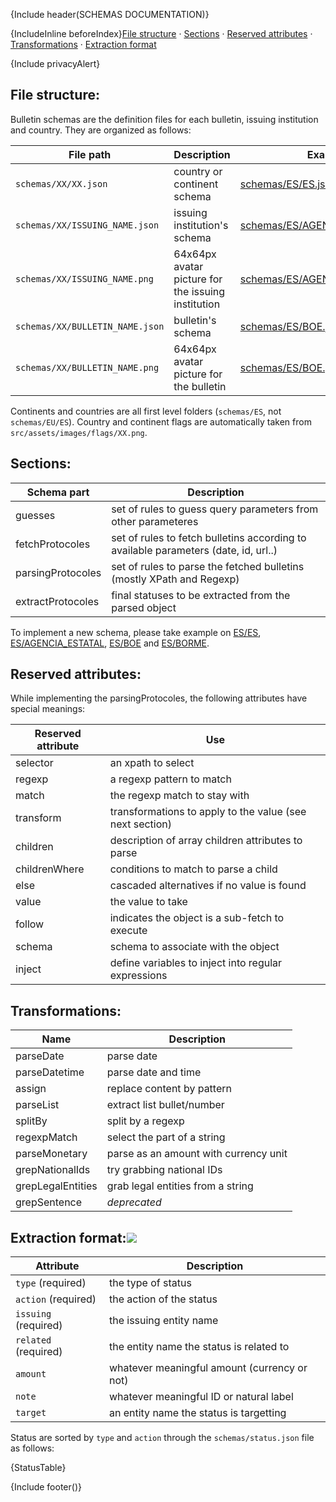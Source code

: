 {Include header(SCHEMAS DOCUMENTATION)}

{IncludeInline beforeIndex}[File structure](#file-structure) · [Sections](#sections) · [Reserved attributes](#reserved-attributes) · [Transformations](#transformations) · [Extraction format](#extraction-format)

{Include privacyAlert}


## File structure:

Bulletin schemas are the definition files for each bulletin, issuing institution and country. They are organized as follows:

| File path | Description | Example |
| ------------ | --------------- | ------- |
| ```schemas/XX/XX.json``` | country or continent schema | [schemas/ES/ES.json](../../schemas/ES/ES.json) |
| ```schemas/XX/ISSUING_NAME.json``` | issuing institution's schema | [schemas/ES/AGENCIA_ESTATAL.json](../../schemas/ES/AGENCIA_ESTATAL.json) |
| ```schemas/XX/ISSUING_NAME.png``` | 64x64px avatar picture for the issuing institution | [schemas/ES/AGENCIA_ESTATAL.png](../../schemas/ES/AGENCIA_ESTATAL.png) |
| ```schemas/XX/BULLETIN_NAME.json``` | bulletin's schema | [schemas/ES/BOE.json](../../schemas/ES/BOE.json) |
| ```schemas/XX/BULLETIN_NAME.png``` | 64x64px avatar picture for the bulletin | [schemas/ES/BOE.png](../../schemas/ES/BOE.png) |

Continents and countries are all first level folders (```schemas/ES```, not ```schemas/EU/ES```). Country and continent flags are automatically taken from ```src/assets/images/flags/XX.png```.

## Sections:

| Schema part | Description |
| ----- | ----- |
| guesses | set of rules to guess query parameters from other parameteres |
| fetchProtocoles | set of rules to fetch bulletins according to available parameters (date, id, url..) |
| parsingProtocoles | set of rules to parse the fetched bulletins (mostly XPath and Regexp) |
| extractProtocoles | final statuses to be extracted from the parsed object |

To implement a new schema, please take example on [ES/ES](../../schemas/ES/ES.json), [ES/AGENCIA_ESTATAL](../../schemas/ES/AGENCIA_ESTATAL.json), [ES/BOE](../../schemas/ES/BOE.json) and [ES/BORME](../../schemas/ES/BORME.json).

## Reserved attributes:

While implementing the parsingProtocoles, the following attributes have special meanings:

| Reserved attribute | Use |
| ---- | ---- |
| selector | an xpath to select
| regexp | a regexp pattern to match |
| match | the regexp match to stay with |
| transform | transformations to apply to the value (see next section) |
| children | description of array children attributes to parse |
| childrenWhere | conditions to match to parse a child |
| else | cascaded alternatives if no value is found |
| value | the value to take |
| follow | indicates the object is a sub-fetch to execute |
| schema | schema to associate with the object |
| inject | define variables to inject into regular expressions |


## Transformations:

| Name | Description |
| ----- | ---- |
| parseDate | parse date |
| parseDatetime | parse date and time |
| assign | replace content by pattern |
| parseList | extract list bullet/number |
| splitBy | split by a regexp |
| regexpMatch | select the part of a string |
| parseMonetary | parse as an amount with currency unit |
| grepNationalIds | try grabbing national IDs |
| grepLegalEntities | grab legal entities from a string |
| grepSentence | *deprecated* |


## Extraction format:<img src="https://img.shields.io/badge/state-draft-red.svg?style=flat-square" />

| Attribute | Description |
| ---- | ---- |
| ```type``` (required) | the type of status |
| ```action``` (required) | the action of the status |
| ```issuing``` (required) | the issuing entity name |
| ```related``` (required) | the entity name the status is related to |
| ```amount``` | whatever meaningful amount (currency or not) |
| ```note``` | whatever meaningful ID or natural label |
| ```target``` | an entity name the status is targetting |

Status are sorted by ```type``` and ```action``` through the ```schemas/status.json``` file as follows:

{StatusTable}

{Include footer()}
